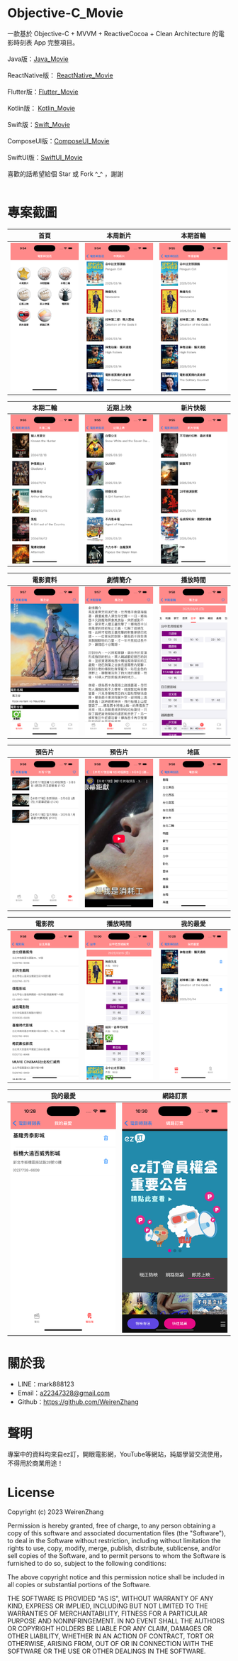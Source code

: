 # Objective-C_Movie
一款基於 Objective-C + MVVM + ReactiveCocoa + Clean Architecture 的電影時刻表 App 完整項目。<br /><br />
Java版：[Java_Movie](https://github.com/WeirenZhang/Java_Movie)<br /><br />
ReactNative版： [ReactNative_Movie](https://github.com/WeirenZhang/ReactNative_Movie)<br /><br />
Flutter版：[Flutter_Movie](https://github.com/WeirenZhang/Flutter_Movie)<br /><br />
Kotlin版： [Kotlin_Movie](https://github.com/WeirenZhang/Kotlin_Movie)<br /><br />
Swift版：[Swift_Movie](https://github.com/WeirenZhang/Swift)<br /><br />
ComposeUI版：[ComposeUI_Movie](https://github.com/WeirenZhang/ComposeUI_Movie)<br /><br />
SwiftUI版：[SwiftUI_Movie](https://github.com/WeirenZhang/SwiftUI_Movie)<br /><br />
喜歡的話希望給個 Star 或 Fork ^_^ ，謝謝<br /><br />

# 專案截圖

|首頁|本周新片|本期首輪|
|:---:|:---:|:---:|
|![](https://github.com/WeirenZhang/Objective-C_Movie/blob/main/Screen/1.png)|![](https://github.com/WeirenZhang/Objective-C_Movie/blob/main/Screen/2.png)|![](https://github.com/WeirenZhang/Objective-C_Movie/blob/main/Screen/3.png)

|本期二輪|近期上映|新片快報|
|:---:|:---:|:---:|
|![](https://github.com/WeirenZhang/Objective-C_Movie/blob/main/Screen/4.png)|![](https://github.com/WeirenZhang/Objective-C_Movie/blob/main/Screen/5.png)|![](https://github.com/WeirenZhang/Objective-C_Movie/blob/main/Screen/6.png)

|電影資料|劇情簡介|播放時間|
|:---:|:---:|:---:|
|![](https://github.com/WeirenZhang/Objective-C_Movie/blob/main/Screen/7.png)|![](https://github.com/WeirenZhang/Objective-C_Movie/blob/main/Screen/8.png)|![](https://github.com/WeirenZhang/Objective-C_Movie/blob/main/Screen/9.png)

|預告片|預告片|地區|
|:---:|:---:|:---:|
|![](https://github.com/WeirenZhang/Objective-C_Movie/blob/main/Screen/10.png)|![](https://github.com/WeirenZhang/Objective-C_Movie/blob/main/Screen/11.png)|![](https://github.com/WeirenZhang/Objective-C_Movie/blob/main/Screen/12.png)

|電影院|播放時間|我的最愛|
|:---:|:---:|:---:|
|![](https://github.com/WeirenZhang/Objective-C_Movie/blob/main/Screen/13.png)|![](https://github.com/WeirenZhang/Objective-C_Movie/blob/main/Screen/14.png)|![](https://github.com/WeirenZhang/Objective-C_Movie/blob/main/Screen/15.png)

|我的最愛|網路訂票|
|:---:|:---:|
|![](https://github.com/WeirenZhang/Objective-C_Movie/blob/main/Screen/16.png)|![](https://github.com/WeirenZhang/Objective-C_Movie/blob/main/Screen/17.png)

# 關於我
  - LINE：mark888123
  - Email：a22347328@gmail.com
  - Github：https://github.com/WeirenZhang
  
# 聲明
  專案中的資料均來自ez訂，開眼電影網，YouTube等網站，純屬學習交流使用，不得用於商業用途！
  
# License 
 
Copyright (c) 2023 WeirenZhang

Permission is hereby granted, free of charge, to any person obtaining a copy
of this software and associated documentation files (the "Software"), to deal
in the Software without restriction, including without limitation the rights
to use, copy, modify, merge, publish, distribute, sublicense, and/or sell
copies of the Software, and to permit persons to whom the Software is
furnished to do so, subject to the following conditions:

The above copyright notice and this permission notice shall be included in all
copies or substantial portions of the Software.

THE SOFTWARE IS PROVIDED "AS IS", WITHOUT WARRANTY OF ANY KIND, EXPRESS OR
IMPLIED, INCLUDING BUT NOT LIMITED TO THE WARRANTIES OF MERCHANTABILITY,
FITNESS FOR A PARTICULAR PURPOSE AND NONINFRINGEMENT. IN NO EVENT SHALL THE
AUTHORS OR COPYRIGHT HOLDERS BE LIABLE FOR ANY CLAIM, DAMAGES OR OTHER
LIABILITY, WHETHER IN AN ACTION OF CONTRACT, TORT OR OTHERWISE, ARISING FROM,
OUT OF OR IN CONNECTION WITH THE SOFTWARE OR THE USE OR OTHER DEALINGS IN THE
SOFTWARE.


